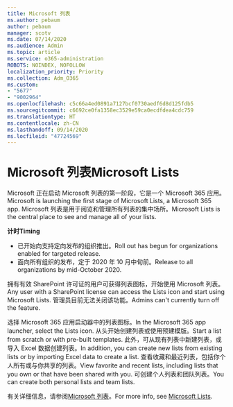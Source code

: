 ```yaml
---
title: Microsoft 列表
ms.author: pebaum
author: pebaum
manager: scotv
ms.date: 07/14/2020
ms.audience: Admin
ms.topic: article
ms.service: o365-administration
ROBOTS: NOINDEX, NOFOLLOW
localization_priority: Priority
ms.collection: Adm_O365
ms.custom:
- "5677"
- "9002964"
ms.openlocfilehash: c5c66a4ed0891a7127bcf0730aedf6d8d125fdb5
ms.sourcegitcommit: c6692ce0fa1358ec3529e59ca0ecdfdea4cdc759
ms.translationtype: HT
ms.contentlocale: zh-CN
ms.lasthandoff: 09/14/2020
ms.locfileid: "47724569"
---
```

# <a name="microsoft-lists"></a><span data-ttu-id="190d9-102">Microsoft 列表</span><span class="sxs-lookup"><span data-stu-id="190d9-102">Microsoft Lists</span></span>

<span data-ttu-id="190d9-103">Microsoft 正在启动 Microsoft 列表的第一阶段，它是一个 Microsoft 365 应用。</span><span class="sxs-lookup"><span data-stu-id="190d9-103">Microsoft is launching the first stage of Microsoft Lists, a Microsoft 365 app.</span></span> <span data-ttu-id="190d9-104">Microsoft 列表是用于阅览和管理所有列表的集中场所。</span><span class="sxs-lookup"><span data-stu-id="190d9-104">Microsoft Lists is the central place to see and manage all of your lists.</span></span>  
  
<span data-ttu-id="190d9-105">**计时**</span><span class="sxs-lookup"><span data-stu-id="190d9-105">**Timing**</span></span>  

- <span data-ttu-id="190d9-106">已开始向支持定向发布的组织推出。</span><span class="sxs-lookup"><span data-stu-id="190d9-106">Roll out has begun for organizations enabled for targeted release.</span></span>
- <span data-ttu-id="190d9-107">面向所有组织的发布，定于 2020 年 10 月中旬前。</span><span class="sxs-lookup"><span data-stu-id="190d9-107">Release to all organizations by mid-October 2020.</span></span>

<span data-ttu-id="190d9-108">拥有有效 SharePoint 许可证的用户可获得列表图标，开始使用 Microsoft 列表。</span><span class="sxs-lookup"><span data-stu-id="190d9-108">Any user with a SharePoint license can access the Lists icon and start using Microsoft Lists.</span></span> <span data-ttu-id="190d9-109">管理员目前无法关闭该功能。</span><span class="sxs-lookup"><span data-stu-id="190d9-109">Admins can't currently turn off the feature.</span></span>
 
<span data-ttu-id="190d9-110">选择 Microsoft 365 应用启动器中的列表图标。</span><span class="sxs-lookup"><span data-stu-id="190d9-110">In the Microsoft 365 app launcher, select the Lists icon.</span></span> <span data-ttu-id="190d9-111">从头开始创建列表或使用预建模版。</span><span class="sxs-lookup"><span data-stu-id="190d9-111">Start a list from scratch or with pre-built templates.</span></span> <span data-ttu-id="190d9-112">此外，可从现有列表中新建列表，或导入 Excel 数据创建列表。</span><span class="sxs-lookup"><span data-stu-id="190d9-112">In addition, you can create new lists from existing lists or by importing Excel data to create a list.</span></span> <span data-ttu-id="190d9-113">查看收藏和最近列表，包括你个人所有或与你共享的列表。</span><span class="sxs-lookup"><span data-stu-id="190d9-113">View favorite and recent lists, including lists that you own or that have been shared with you.</span></span> <span data-ttu-id="190d9-114">可创建个人列表和团队列表。</span><span class="sxs-lookup"><span data-stu-id="190d9-114">You can create both personal lists and team lists.</span></span>  

<span data-ttu-id="190d9-115">有关详细信息，请参阅[Microsoft 列表](https://aka.ms/microsoftlists)。</span><span class="sxs-lookup"><span data-stu-id="190d9-115">For more info, see [Microsoft Lists](https://aka.ms/microsoftlists).</span></span>